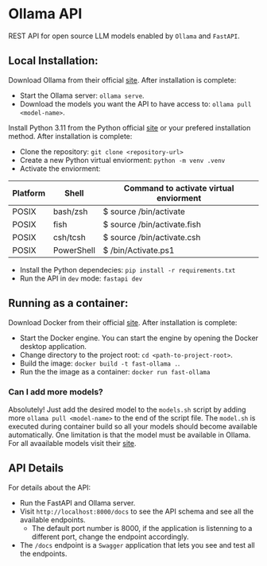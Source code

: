 # Ollama API

REST API for open source LLM models enabled by `Ollama` and `FastAPI`.

## Local Installation:

Download Ollama from their official [site](https://ollama.com/). After installation is complete: 

- Start the Ollama server: `ollama serve`.
- Download the models you want the API to have access to: `ollama pull <model-name>`.

Install Python 3.11 from the Python official [site](https://www.python.org/downloads/) or your prefered installation method. After installation is complete:

- Clone the repository: `git clone <repository-url>`
- Create a new Python virtual enviorment: `python -m venv .venv`
- Activate the enviorment:

| Platform | Shell      | Command to activate virtual enviorment |
|----------|------------|----------------------------------------|
| POSIX    | bash/zsh   | $ source <venv>/bin/activate           |
| POSIX    | fish       | $ source <venv>/bin/activate.fish      |
| POSIX    | csh/tcsh   | $ source <venv>/bin/activate.csh       |
| POSIX    | PowerShell | $ <venv>/bin/Activate.ps1              |

- Install the Python dependecies: `pip install -r requirements.txt`
- Run the API in `dev` mode: `fastapi dev`

## Running as a container:

Download Docker from their official [site](https://docs.docker.com/get-started/get-docker/). After installation is complete:

- Start the Docker engine. You can start the engine by opening the Docker desktop application.
- Change directory to the project root: `cd <path-to-project-root>`.
- Build the image: `docker build -t fast-ollama .`.
- Run the the image as a container: `docker run fast-ollama`

### Can I add more models?

Absolutely! Just add the desired model to the `models.sh` script by adding more `ollama pull <model-name>` to the end of the script file. The `model.sh` is executed during container build so all your models should become available automatically. One limitation is that the model must be available in Ollama. For all avaailable models visit their [site](https://ollama.com/).

## API Details

For details about the API:
- Run the FastAPI and Ollama server.
- Visit `http://localhost:8000/docs` to see the API schema and see all the available endpoints.
    - The default port number is 8000, if the application is listenning to a different port, change the endpoint accordingly.
- The `/docs` endpoint is a `Swagger` application that lets you see and test all the endpoints.

